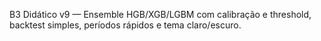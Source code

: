 B3 Didático v9 — Ensemble HGB/XGB/LGBM com calibração e threshold, backtest simples, períodos rápidos e tema claro/escuro.
